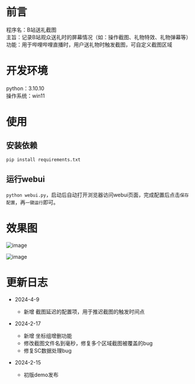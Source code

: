 # 前言

程序名：B站送礼截图  
主旨：记录B站观众送礼时的屏幕情况（如：操作截图、礼物特效、礼物弹幕等）
功能：用于哔哩哔哩直播时，用户送礼物时触发截图，可自定义截图区域  

# 开发环境

python：3.10.10  
操作系统：win11  

# 使用

## 安装依赖

`pip install requirements.txt`  

## 运行webui

`python webui.py`，启动后自动打开浏览器访问webui页面，完成配置后点击`保存配置`，再`一键运行`即可。  

# 效果图
![image](https://github.com/Ikaros-521/bilibili_gift_screenshot/assets/40910637/cb9c005d-2c63-4ae4-933a-f24067521b44)

![image](https://github.com/Ikaros-521/bilibili_gift_screenshot/assets/40910637/032813dd-dbca-4b49-8497-a2742ab689b0)


# 更新日志
- 2024-4-9
    - 新增 截图延迟的配置项，用于推迟截图的触发时间点

- 2024-2-17
    - 新增 坐标组增删功能
    - 修改截图文件名到毫秒，修复多个区域截图被覆盖的bug
    - 修复SC数据处理bug
- 2024-2-15
    - 初版demo发布
    
